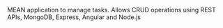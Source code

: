 MEAN application to manage tasks. Allows CRUD operations using REST APIs, MongoDB, Express, Angular and Node.js

